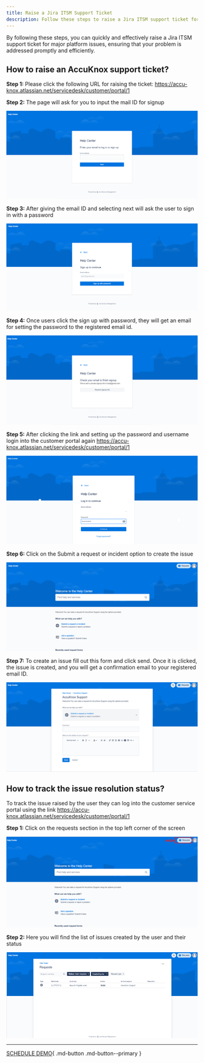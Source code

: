 ```yaml
---
title: Raise a Jira ITSM Support Ticket
description: Follow these steps to raise a Jira ITSM support ticket for resolving platform issues and getting technical assistance.
---
```


By following these steps, you can quickly and effectively raise a Jira ITSM support ticket for major platform issues, ensuring that your problem is addressed promptly and efficiently.

## How to raise an AccuKnox support ticket?

**Step 1:** Please click the following URL for raising the ticket: <https://accu-knox.atlassian.net/servicedesk/customer/portal/1>

**Step 2:** The page will ask for you to input the mail ID for signup

![](images/ticket-procedure/tick-proc-0.png)

**Step 3:** After giving the email ID and selecting next will ask the user to sign in with a password

![](images/ticket-procedure/tick-proc-1.png)

**Step 4:** Once users click the sign up with password, they will get an email for setting the password to the registered email id.

![](images/ticket-procedure/tick-proc-2.png)

**Step 5:** After clicking the link and setting up the password and username login into the customer portal again <https://accu-knox.atlassian.net/servicedesk/customer/portal/1>

![](images/ticket-procedure/tick-proc-3.png)

**Step 6:** Click on the Submit a request or incident option to create the issue

![](images/ticket-procedure/tick-proc-4.png)

**Step 7:** To create an issue fill out this form and click send. Once it is clicked, the issue is created, and you will get a confirmation email to your registered email ID.

![](images/ticket-procedure/tick-proc-5.png)

## How to track the issue resolution status?

To track the issue raised by the user they can log into the customer service portal using the link <https://accu-knox.atlassian.net/servicedesk/customer/portal/1>

**Step 1:** Click on the requests section in the top left corner of the screen

![](images/ticket-procedure/tick-track-0.png)

**Step 2:** Here you will find the list of issues created by the user and their status

![](images/ticket-procedure/tick-track-1.png)

- - -
[SCHEDULE DEMO](https://www.accuknox.com/contact-us){ .md-button .md-button--primary }
